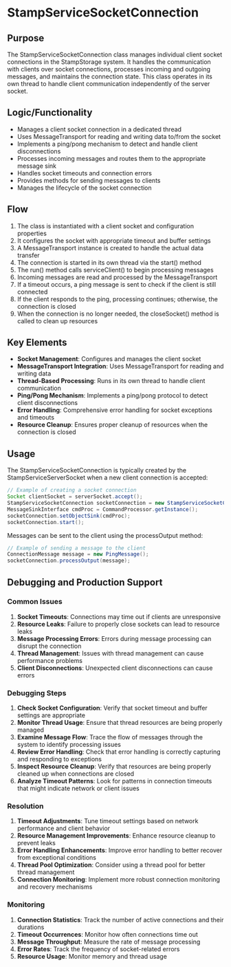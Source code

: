 # StampServiceSocketConnection

## Purpose
The StampServiceSocketConnection class manages individual client socket connections in the StampStorage system. It handles the communication with clients over socket connections, processes incoming and outgoing messages, and maintains the connection state. This class operates in its own thread to handle client communication independently of the server socket.

## Logic/Functionality
- Manages a client socket connection in a dedicated thread
- Uses MessageTransport for reading and writing data to/from the socket
- Implements a ping/pong mechanism to detect and handle client disconnections
- Processes incoming messages and routes them to the appropriate message sink
- Handles socket timeouts and connection errors
- Provides methods for sending messages to clients
- Manages the lifecycle of the socket connection

## Flow
1. The class is instantiated with a client socket and configuration properties
2. It configures the socket with appropriate timeout and buffer settings
3. A MessageTransport instance is created to handle the actual data transfer
4. The connection is started in its own thread via the start() method
5. The run() method calls serviceClient() to begin processing messages
6. Incoming messages are read and processed by the MessageTransport
7. If a timeout occurs, a ping message is sent to check if the client is still connected
8. If the client responds to the ping, processing continues; otherwise, the connection is closed
9. When the connection is no longer needed, the closeSocket() method is called to clean up resources

## Key Elements
- **Socket Management**: Configures and manages the client socket
- **MessageTransport Integration**: Uses MessageTransport for reading and writing data
- **Thread-Based Processing**: Runs in its own thread to handle client communication
- **Ping/Pong Mechanism**: Implements a ping/pong protocol to detect client disconnections
- **Error Handling**: Comprehensive error handling for socket exceptions and timeouts
- **Resource Cleanup**: Ensures proper cleanup of resources when the connection is closed

## Usage
The StampServiceSocketConnection is typically created by the StampServiceServerSocket when a new client connection is accepted:

```java
// Example of creating a socket connection
Socket clientSocket = serverSocket.accept();
StampServiceSocketConnection socketConnection = new StampServiceSocketConnection(clientSocket, props);
MessageSinkInterface cmdProc = CommandProcessor.getInstance();
socketConnection.setObjectSink(cmdProc);
socketConnection.start();
```

Messages can be sent to the client using the processOutput method:

```java
// Example of sending a message to the client
ConnectionMessage message = new PingMessage();
socketConnection.processOutput(message);
```

## Debugging and Production Support

### Common Issues
1. **Socket Timeouts**: Connections may time out if clients are unresponsive
2. **Resource Leaks**: Failure to properly close sockets can lead to resource leaks
3. **Message Processing Errors**: Errors during message processing can disrupt the connection
4. **Thread Management**: Issues with thread management can cause performance problems
5. **Client Disconnections**: Unexpected client disconnections can cause errors

### Debugging Steps
1. **Check Socket Configuration**: Verify that socket timeout and buffer settings are appropriate
2. **Monitor Thread Usage**: Ensure that thread resources are being properly managed
3. **Examine Message Flow**: Trace the flow of messages through the system to identify processing issues
4. **Review Error Handling**: Check that error handling is correctly capturing and responding to exceptions
5. **Inspect Resource Cleanup**: Verify that resources are being properly cleaned up when connections are closed
6. **Analyze Timeout Patterns**: Look for patterns in connection timeouts that might indicate network or client issues

### Resolution
1. **Timeout Adjustments**: Tune timeout settings based on network performance and client behavior
2. **Resource Management Improvements**: Enhance resource cleanup to prevent leaks
3. **Error Handling Enhancements**: Improve error handling to better recover from exceptional conditions
4. **Thread Pool Optimization**: Consider using a thread pool for better thread management
5. **Connection Monitoring**: Implement more robust connection monitoring and recovery mechanisms

### Monitoring
1. **Connection Statistics**: Track the number of active connections and their durations
2. **Timeout Occurrences**: Monitor how often connections time out
3. **Message Throughput**: Measure the rate of message processing
4. **Error Rates**: Track the frequency of socket-related errors
5. **Resource Usage**: Monitor memory and thread usage